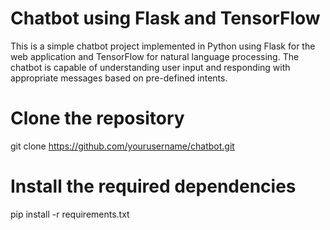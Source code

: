 # Chatbot using Flask and TensorFlow
This is a simple chatbot project implemented in Python using Flask for the web application and TensorFlow for natural language processing. The chatbot is capable of understanding user input and responding with appropriate messages based on pre-defined intents.

# Clone the repository
git clone https://github.com/yourusername/chatbot.git

# Install the required dependencies
pip install -r requirements.txt


